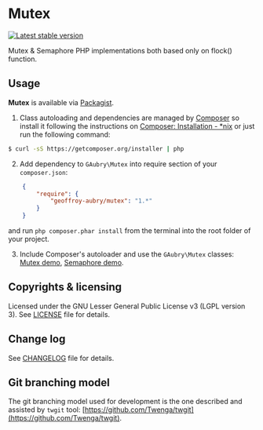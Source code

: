 # Mutex

[![Latest stable version](https://poser.pugx.org/geoffroy-aubry/Mutex/v/stable.png "Latest stable version")](https://packagist.org/packages/geoffroy-aubry/Mutex)

Mutex & Semaphore PHP implementations both based only on flock() function.

## Usage

**Mutex** is available via [Packagist](https://packagist.org/packages/geoffroy-aubry/mutex).

1. Class autoloading and dependencies are managed by [Composer](http://getcomposer.org/) 
so install it following the instructions 
on [Composer: Installation - *nix](http://getcomposer.org/doc/00-intro.md#installation-nix)
or just run the following command:
```bash
$ curl -sS https://getcomposer.org/installer | php
```

2. Add dependency to `GAubry\Mutex` into require section of your `composer.json`:
```json
    {
        "require": {
            "geoffroy-aubry/mutex": "1.*"
        }
    }
```
and run `php composer.phar install` from the terminal into the root folder of your project.

3. Include Composer's autoloader and use the `GAubry\Mutex` classes: 
[Mutex demo](examples/demo-mutex.php), 
[Semaphore demo](examples/demo-semaphore.php).


## Copyrights & licensing
Licensed under the GNU Lesser General Public License v3 (LGPL version 3).
See [LICENSE](LICENSE) file for details.

## Change log
See [CHANGELOG](CHANGELOG.md) file for details.

## Git branching model
The git branching model used for development is the one described and assisted by `twgit` tool: [https://github.com/Twenga/twgit](https://github.com/Twenga/twgit).
